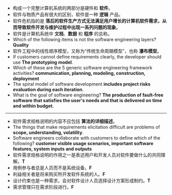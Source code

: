 - 构成一个完整计算机系统的两部分是硬件和 **软件**。
- 软件与物质产品有很大的区别，软件是一种 **逻辑** 产品。
- 软件危机指的是 **落后的软件生产方式无法满足用户增长的计算机软件需求，从而导致软件开发与维护过程中出现一系列问题的现象**。
- 软件是计算机系统中 **文档**、**数据** 和 **程序** 的总称。
- Which of the following items is not the software engineering layers? **Quality**
- 软件工程中的线性顺序模型，又称为“传统生命周期模型”，也称 **瀑布模型**。
- If customers cannot define requirements clearly, the developer should use **The prototyping model**.
- Which of these are the 5 generic software engineering framework activities? **communication, planning, modeling, construction, deployment**
- The spiral model of software development **includes project risks evaluation during each iteration**.
- What is the goal of software engineering? **The production of fault-free software that satisfies the user's needs and that is delivered on time and within budget.**

---

- 软件需求规格说明的内容不应包括 **算法的详细描述**。
- The things that make requirements elicitation difficult are problems of **scope, understanding, volatility**.
- Software engineers collaborate with customers to define which of the following? **customer visible usage scenarios, important software features, system inputs and outputs**
- 软件需求规格说明的作用之一是表述用户和开发人员对软件要做什么的共同理解。**T**
- 用例参与者总是人员而不是系统设备。**F**
- 利益相关者是将来购买所开发软件系统的人。**F**
- 设计约束也是一种需求，会对软件设计人员选择设计方案形成制约。**T**
- 需求管理只在需求阶段进行。**F**